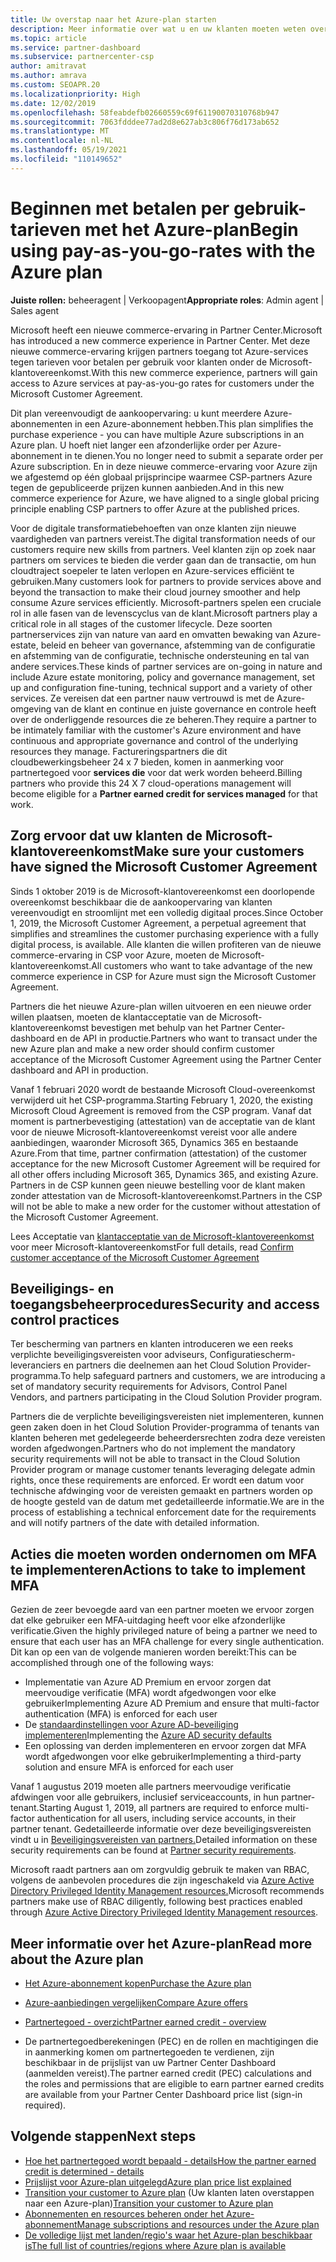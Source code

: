 ```yaml
---
title: Uw overstap naar het Azure-plan starten
description: Meer informatie over wat u en uw klanten moeten weten over het gebruik van het Azure-abonnement voor betalen per gebruik, inclusief de eerste stappen, voorzorgsmaatregelen voor beveiliging en hoe u aan de slag kunt gaan.
ms.topic: article
ms.service: partner-dashboard
ms.subservice: partnercenter-csp
author: amitravat
ms.author: amrava
ms.custom: SEOAPR.20
ms.localizationpriority: High
ms.date: 12/02/2019
ms.openlocfilehash: 58feabdefb02660559c69f61190070310768b947
ms.sourcegitcommit: 7063fdddee77ad2d8e627ab3c806f76d173ab652
ms.translationtype: MT
ms.contentlocale: nl-NL
ms.lasthandoff: 05/19/2021
ms.locfileid: "110149652"
---
```

# <a name="begin-using-pay-as-you-go-rates-with-the-azure-plan"></a><span data-ttu-id="61f1b-103">Beginnen met betalen per gebruik-tarieven met het Azure-plan</span><span class="sxs-lookup"><span data-stu-id="61f1b-103">Begin using pay-as-you-go-rates with the Azure plan</span></span>

<span data-ttu-id="61f1b-104">**Juiste rollen:** beheeragent | Verkoopagent</span><span class="sxs-lookup"><span data-stu-id="61f1b-104">**Appropriate roles**: Admin agent | Sales agent</span></span>


<span data-ttu-id="61f1b-105">Microsoft heeft een nieuwe commerce-ervaring in Partner Center.</span><span class="sxs-lookup"><span data-stu-id="61f1b-105">Microsoft has introduced a new commerce experience in Partner Center.</span></span>  <span data-ttu-id="61f1b-106">Met deze nieuwe commerce-ervaring krijgen partners toegang tot Azure-services tegen tarieven voor betalen per gebruik voor klanten onder de Microsoft-klantovereenkomst.</span><span class="sxs-lookup"><span data-stu-id="61f1b-106">With this new commerce experience, partners will gain access to Azure services at pay-as-you-go rates for customers under the Microsoft Customer Agreement.</span></span>

<span data-ttu-id="61f1b-107">Dit plan vereenvoudigt de aankoopervaring: u kunt meerdere Azure-abonnementen in een Azure-abonnement hebben.</span><span class="sxs-lookup"><span data-stu-id="61f1b-107">This plan simplifies the purchase experience - you can have multiple Azure subscriptions in an Azure plan.</span></span> <span data-ttu-id="61f1b-108">U hoeft niet langer een afzonderlijke order per Azure-abonnement in te dienen.</span><span class="sxs-lookup"><span data-stu-id="61f1b-108">You no longer need to submit a separate order per Azure subscription.</span></span> <span data-ttu-id="61f1b-109">En in deze nieuwe commerce-ervaring voor Azure zijn we afgestemd op één globaal prijsprincipe waarmee CSP-partners Azure tegen de gepubliceerde prijzen kunnen aanbieden.</span><span class="sxs-lookup"><span data-stu-id="61f1b-109">And in this new commerce experience for Azure, we have aligned to a single global pricing principle enabling CSP partners to offer Azure at the published prices.</span></span>

<span data-ttu-id="61f1b-110">Voor de digitale transformatiebehoeften van onze klanten zijn nieuwe vaardigheden van partners vereist.</span><span class="sxs-lookup"><span data-stu-id="61f1b-110">The digital transformation needs of our customers require new skills from partners.</span></span> <span data-ttu-id="61f1b-111">Veel klanten zijn op zoek naar partners om services te bieden die verder gaan dan de transactie, om hun cloudtraject soepeler te laten verlopen en Azure-services efficiënt te gebruiken.</span><span class="sxs-lookup"><span data-stu-id="61f1b-111">Many customers look for partners to provide services above and beyond the transaction to make their cloud journey smoother and help consume Azure services efficiently.</span></span> <span data-ttu-id="61f1b-112">Microsoft-partners spelen een cruciale rol in alle fasen van de levenscyclus van de klant.</span><span class="sxs-lookup"><span data-stu-id="61f1b-112">Microsoft partners play a critical role in all stages of the customer lifecycle.</span></span> <span data-ttu-id="61f1b-113">Deze soorten partnerservices zijn van nature van aard en omvatten bewaking van Azure-estate, beleid en beheer van governance, afstemming van de configuratie en afstemming van de configuratie, technische ondersteuning en tal van andere services.</span><span class="sxs-lookup"><span data-stu-id="61f1b-113">These kinds of partner services are on-going in nature and include Azure estate monitoring, policy and governance management, set up and configuration fine-tuning, technical support and a variety of other services.</span></span> <span data-ttu-id="61f1b-114">Ze vereisen dat een partner nauw vertrouwd is met de Azure-omgeving van de klant en continue en juiste governance en controle heeft over de onderliggende resources die ze beheren.</span><span class="sxs-lookup"><span data-stu-id="61f1b-114">They require a partner to be intimately familiar with the customer's Azure environment and have continuous and appropriate governance and control of the underlying resources they manage.</span></span> <span data-ttu-id="61f1b-115">Factureringspartners die dit cloudbewerkingsbeheer 24 x 7 bieden, komen in aanmerking voor partnertegoed voor **services die** voor dat werk worden beheerd.</span><span class="sxs-lookup"><span data-stu-id="61f1b-115">Billing partners who provide this 24 X 7 cloud-operations management will become eligible for a **Partner earned credit for services managed** for that work.</span></span>

## <a name="make-sure-your-customers-have-signed-the-microsoft-customer-agreement"></a><span data-ttu-id="61f1b-116">Zorg ervoor dat uw klanten de Microsoft-klantovereenkomst</span><span class="sxs-lookup"><span data-stu-id="61f1b-116">Make sure your customers have signed the Microsoft Customer Agreement</span></span>

<span data-ttu-id="61f1b-117">Sinds 1 oktober 2019 is de Microsoft-klantovereenkomst een doorlopende overeenkomst beschikbaar die de aankoopervaring van klanten vereenvoudigt en stroomlijnt met een volledig digitaal proces.</span><span class="sxs-lookup"><span data-stu-id="61f1b-117">Since October 1, 2019, the Microsoft Customer Agreement, a perpetual agreement that simplifies and streamlines the customer purchasing experience with a fully digital process, is available.</span></span> <span data-ttu-id="61f1b-118">Alle klanten die willen profiteren van de nieuwe commerce-ervaring in CSP voor Azure, moeten de Microsoft-klantovereenkomst.</span><span class="sxs-lookup"><span data-stu-id="61f1b-118">All customers who want to take advantage of the new commerce experience in CSP for Azure must sign the Microsoft Customer Agreement.</span></span>

<span data-ttu-id="61f1b-119">Partners die het nieuwe Azure-plan willen uitvoeren en een nieuwe order willen plaatsen, moeten de klantacceptatie van de Microsoft-klantovereenkomst bevestigen met behulp van het Partner Center-dashboard en de API in productie.</span><span class="sxs-lookup"><span data-stu-id="61f1b-119">Partners who want to transact under the new Azure plan and make a new order should confirm customer acceptance of the Microsoft Customer Agreement using the Partner Center dashboard and API in production.</span></span>

<span data-ttu-id="61f1b-120">Vanaf 1 februari 2020 wordt de bestaande Microsoft Cloud-overeenkomst verwijderd uit het CSP-programma.</span><span class="sxs-lookup"><span data-stu-id="61f1b-120">Starting February 1, 2020, the existing Microsoft Cloud Agreement is removed from the CSP program.</span></span> <span data-ttu-id="61f1b-121">Vanaf dat moment is partnerbevestiging (attestation) van de acceptatie van de klant voor de nieuwe Microsoft-klantovereenkomst vereist voor alle andere aanbiedingen, waaronder Microsoft 365, Dynamics 365 en bestaande Azure.</span><span class="sxs-lookup"><span data-stu-id="61f1b-121">From that time, partner confirmation (attestation) of the customer acceptance for the new Microsoft Customer Agreement will be required for all other offers including Microsoft 365, Dynamics 365, and existing Azure.</span></span> <span data-ttu-id="61f1b-122">Partners in de CSP kunnen geen nieuwe bestelling voor de klant maken zonder attestation van de Microsoft-klantovereenkomst.</span><span class="sxs-lookup"><span data-stu-id="61f1b-122">Partners in the CSP will not be able to make a new order for the customer without attestation of the Microsoft Customer Agreement.</span></span>

<span data-ttu-id="61f1b-123">Lees Acceptatie van [klantacceptatie van de Microsoft-klantovereenkomst](confirm-customer-agreement.md) voor meer Microsoft-klantovereenkomst</span><span class="sxs-lookup"><span data-stu-id="61f1b-123">For full details, read [Confirm customer acceptance of the Microsoft Customer Agreement](confirm-customer-agreement.md)</span></span>

## <a name="security-and-access-control-practices"></a><span data-ttu-id="61f1b-124">Beveiligings- en toegangsbeheerprocedures</span><span class="sxs-lookup"><span data-stu-id="61f1b-124">Security and access control practices</span></span>

<span data-ttu-id="61f1b-125">Ter bescherming van partners en klanten introduceren we een reeks verplichte beveiligingsvereisten voor adviseurs, Configuratiescherm-leveranciers en partners die deelnemen aan het Cloud Solution Provider-programma.</span><span class="sxs-lookup"><span data-stu-id="61f1b-125">To help safeguard partners and customers, we are introducing a set of mandatory security requirements for Advisors, Control Panel Vendors, and partners participating in the Cloud Solution Provider program.</span></span>

<span data-ttu-id="61f1b-126">Partners die de verplichte beveiligingsvereisten niet implementeren, kunnen geen zaken doen in het Cloud Solution Provider-programma of tenants van klanten beheren met gedelegeerde beheerdersrechten zodra deze vereisten worden afgedwongen.</span><span class="sxs-lookup"><span data-stu-id="61f1b-126">Partners who do not implement the mandatory security requirements will not be able to transact in the Cloud Solution Provider program or manage customer tenants leveraging delegate admin rights, once these requirements are enforced.</span></span> <span data-ttu-id="61f1b-127">Er wordt een datum voor technische afdwinging voor de vereisten gemaakt en partners worden op de hoogte gesteld van de datum met gedetailleerde informatie.</span><span class="sxs-lookup"><span data-stu-id="61f1b-127">We are in the process of establishing a technical enforcement date for the requirements and will notify partners of the date with detailed information.</span></span>

## <a name="actions-to-take-to-implement-mfa"></a><span data-ttu-id="61f1b-128">Acties die moeten worden ondernomen om MFA te implementeren</span><span class="sxs-lookup"><span data-stu-id="61f1b-128">Actions to take to implement MFA</span></span>

<span data-ttu-id="61f1b-129">Gezien de zeer bevoegde aard van een partner moeten we ervoor zorgen dat elke gebruiker een MFA-uitdaging heeft voor elke afzonderlijke verificatie.</span><span class="sxs-lookup"><span data-stu-id="61f1b-129">Given the highly privileged nature of being a partner we need to ensure that each user has an MFA challenge for every single authentication.</span></span> <span data-ttu-id="61f1b-130">Dit kan op een van de volgende manieren worden bereikt:</span><span class="sxs-lookup"><span data-stu-id="61f1b-130">This can be accomplished through one of the following ways:</span></span>

- <span data-ttu-id="61f1b-131">Implementatie van Azure AD Premium en ervoor zorgen dat meervoudige verificatie (MFA) wordt afgedwongen voor elke gebruiker</span><span class="sxs-lookup"><span data-stu-id="61f1b-131">Implementing Azure AD Premium and ensure that multi-factor authentication (MFA) is enforced for each user</span></span>
- <span data-ttu-id="61f1b-132">De [standaardinstellingen voor Azure AD-beveiliging implementeren](/azure/active-directory/conditional-access/concept-conditional-access-security-defaults)</span><span class="sxs-lookup"><span data-stu-id="61f1b-132">Implementing the [Azure AD security defaults](/azure/active-directory/conditional-access/concept-conditional-access-security-defaults)</span></span>
- <span data-ttu-id="61f1b-133">Een oplossing van derden implementeren en ervoor zorgen dat MFA wordt afgedwongen voor elke gebruiker</span><span class="sxs-lookup"><span data-stu-id="61f1b-133">Implementing a third-party solution and ensure MFA is enforced for each user</span></span>

<span data-ttu-id="61f1b-134">Vanaf 1 augustus 2019 moeten alle partners meervoudige verificatie afdwingen voor alle gebruikers, inclusief serviceaccounts, in hun partner-tenant.</span><span class="sxs-lookup"><span data-stu-id="61f1b-134">Starting August 1, 2019, all partners are required to enforce multi-factor authentication for all users, including service accounts, in their partner tenant.</span></span> <span data-ttu-id="61f1b-135">Gedetailleerde informatie over deze beveiligingsvereisten vindt u in [Beveiligingsvereisten van partners.](partner-security-requirements.md)</span><span class="sxs-lookup"><span data-stu-id="61f1b-135">Detailed information on these security requirements can be found at [Partner security requirements](partner-security-requirements.md).</span></span>

<span data-ttu-id="61f1b-136">Microsoft raadt partners aan om zorgvuldig gebruik te maken van RBAC, volgens de aanbevolen procedures die zijn ingeschakeld via [Azure Active Directory Privileged Identity Management resources.](/azure/active-directory/privileged-identity-management/pim-configure)</span><span class="sxs-lookup"><span data-stu-id="61f1b-136">Microsoft recommends partners make use of RBAC diligently, following best practices enabled through [Azure Active Directory Privileged Identity Management resources](/azure/active-directory/privileged-identity-management/pim-configure).</span></span>

## <a name="read-more-about-the-azure-plan"></a><span data-ttu-id="61f1b-137">Meer informatie over het Azure-plan</span><span class="sxs-lookup"><span data-stu-id="61f1b-137">Read more about the Azure plan</span></span>

- [<span data-ttu-id="61f1b-138">Het Azure-abonnement kopen</span><span class="sxs-lookup"><span data-stu-id="61f1b-138">Purchase the Azure plan</span></span>](purchase-azure-plan.md)

- [<span data-ttu-id="61f1b-139">Azure-aanbiedingen vergelijken</span><span class="sxs-lookup"><span data-stu-id="61f1b-139">Compare Azure offers</span></span>](compare-azure-offers.md)

- [<span data-ttu-id="61f1b-140">Partnertegoed - overzicht</span><span class="sxs-lookup"><span data-stu-id="61f1b-140">Partner earned credit - overview</span></span>](partner-earned-credit.md)

- <span data-ttu-id="61f1b-141">De partnertegoedberekeningen (PEC) en de rollen en machtigingen die in aanmerking komen om partnertegoeden te verdienen, zijn beschikbaar in de prijslijst van uw Partner Center Dashboard (aanmelden vereist).</span><span class="sxs-lookup"><span data-stu-id="61f1b-141">The partner earned credit (PEC) calculations and the roles and permissions that are eligible to earn partner earned credits are available from your Partner Center Dashboard price list (sign-in required).</span></span>

## <a name="next-steps"></a><span data-ttu-id="61f1b-142">Volgende stappen</span><span class="sxs-lookup"><span data-stu-id="61f1b-142">Next steps</span></span> 

- [<span data-ttu-id="61f1b-143">Hoe het partnertegoed wordt bepaald - details</span><span class="sxs-lookup"><span data-stu-id="61f1b-143">How the partner earned credit is determined - details</span></span>](partner-earned-credit-explanation.md)
- [<span data-ttu-id="61f1b-144">Prijslijst voor Azure-plan uitgelegd</span><span class="sxs-lookup"><span data-stu-id="61f1b-144">Azure plan price list explained</span></span>](azure-plan-price-list.md)
- <span data-ttu-id="61f1b-145">[Transition your customer to Azure plan](azure-plan-transition.md) (Uw klanten laten overstappen naar een Azure-plan)</span><span class="sxs-lookup"><span data-stu-id="61f1b-145">[Transition your customer to Azure plan](azure-plan-transition.md)</span></span>
- [<span data-ttu-id="61f1b-146">Abonnementen en resources beheren onder het Azure-abonnement</span><span class="sxs-lookup"><span data-stu-id="61f1b-146">Manage subscriptions and resources under the Azure plan</span></span>](azure-plan-manage.md)
- [<span data-ttu-id="61f1b-147">De volledige lijst met landen/regio's waar het Azure-plan beschikbaar is</span><span class="sxs-lookup"><span data-stu-id="61f1b-147">The full list of countries/regions where Azure plan is available</span></span>](https://query.prod.cms.rt.microsoft.com/cms/api/am/binary/RE3QN0x)